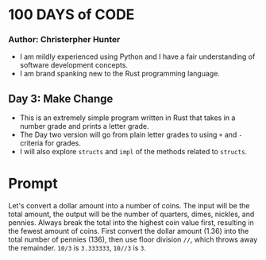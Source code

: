 # 100 DAYS of CODE
### Author: Christerpher Hunter

- I am mildly experienced using Python and I have a fair understanding of software development concepts.
- I am brand spanking new to the Rust programming language.  

## Day 3: Make Change

- This is an extremely simple program written in Rust that takes in a number grade and prints a letter grade.
- The Day two version will go from plain letter grades to using `+` and `-` criteria for grades.
- I will also explore `structs` and `impl` of the methods related to `structs`.

# Prompt
Let's convert a dollar amount into a number of coins. The input will be the total amount, the output will be the number of quarters, dimes, nickles, and pennies. Always break the total into the highest coin value first, resulting in the fewest amount of coins. First convert the dollar amount (1.36) into the total number of pennies (136), then use floor division `//`, which throws away the remainder. `10/3` is `3.333333`, `10//3` is `3`. 
